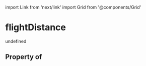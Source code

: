 import Link from 'next/link'
import Grid from '@components/Grid'

# flightDistance

undefined

## Property of



